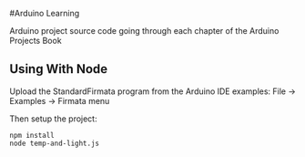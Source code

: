 #Arduino Learning

Arduino project source code going through each chapter of the Arduino Projects Book


## Using With Node

Upload the StandardFirmata program from the Arduino IDE examples:
File -> Examples -> Firmata menu

Then setup the project:

    npm install
    node temp-and-light.js
